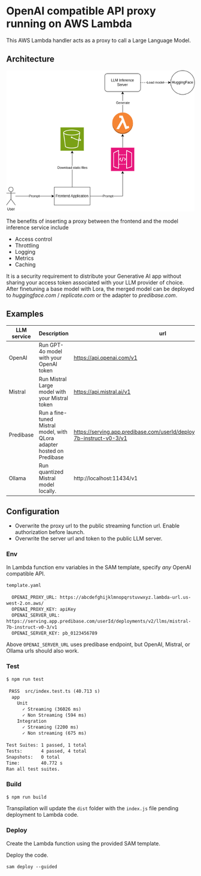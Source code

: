 # OpenAI compatible API proxy running on AWS Lambda

This AWS Lambda handler acts as a proxy to call a Large Language Model.


## Architecture

![OpenAI proxy](ArchitectureOpenAIProxy.png)

The benefits of inserting a proxy between the frontend and the model inference service include

- Access control
- Throttling
- Logging
- Metrics
- Caching

It is a security requirement to distribute your Generative AI app without sharing your access token associated with your LLM provider of choice. After finetuning a base model with Lora, the merged model can be deployed to *huggingface.com* / *replicate.com* or the adapter to *predibase.com*.


## Examples


|LLM service|Description|url|model|
|---|---|---|---|
|OpenAI|Run GPT-4o model with your OpenAI token|https://api.openai.com/v1|gpt-4o|
|Mistral|Run Mistral Large model with your Mistral token|https://api.mistral.ai/v1|mistral-large-latest|
|Predibase|Run a fine-tuned Mistral model, with QLora adapter hosted on Predibase|https://serving.app.predibase.com/userId/deployments/v2/llms/mistral-7b-instruct-v0-3/v1|""|
|Ollama|Run quantized Mistral model locally.|http://localhost:11434/v1|mistral:latest|


## Configuration

- Overwrite the proxy url to the public streaming function url. Enable authorization before launch.
- Overwrite the server url and token to the public LLM server.

### Env

In Lambda function env variables in the SAM template, specify *any* OpenAI compatible API.

```
template.yaml

  OPENAI_PROXY_URL: https://abcdefghijklmnopqrstuvwxyz.lambda-url.us-west-2.on.aws/
  OPENAI_PROXY_KEY: apiKey
  OPENAI_SERVER_URL: https://serving.app.predibase.com/userId/deployments/v2/llms/mistral-7b-instruct-v0-3/v1
  OPENAI_SERVER_KEY: pb_0123456789
```

Above `OPENAI_SERVER_URL` uses predibase endpoint, but OpenAI, Mistral, or Ollama urls should also work.

### Test

```
$ npm run test

 PASS  src/index.test.ts (40.713 s)
  app
    Unit
      ✓ Streaming (36026 ms)
      ✓ Non Streaming (594 ms)
    Integration
      ✓ Streaming (2200 ms)
      ✓ Non streaming (675 ms)

Test Suites: 1 passed, 1 total
Tests:       4 passed, 4 total
Snapshots:   0 total
Time:        40.772 s
Ran all test suites.
```


### Build

```
$ npm run build
```

Transpilation will update the `dist` folder with the `index.js` file pending deployment to Lambda code.

### Deploy

Create the Lambda function using the provided SAM template.

Deploy the code.

```
sam deploy --guided
```